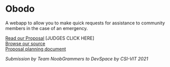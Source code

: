 # Obodo

A webapp to allow you to make quick requests for assistance to community members in the case of an emergency.

[Read our Proposal](https://github.com/shantaram3013/obodo/blob/main/PROPOSAL.md) \[JUDGES CLICK HERE]  
[Browse our source](https://github.com/shantaram3013/obodo/tree/main)\
[Proposal planning document](https://docs.google.com/document/d/1dv0Dlbko9lP-V1GJwfDG5g0bpbY_b5H119STeWM030U/edit?usp=sharing)

_Submission by Team NoobGrammers to DevSpace by CSI-VIT 2021_
